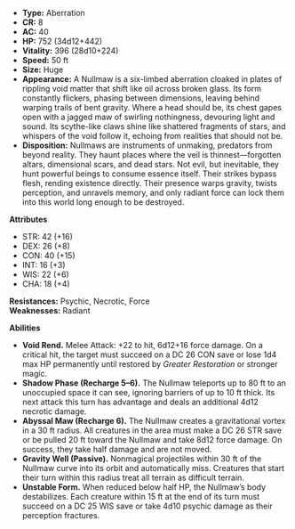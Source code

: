 - **Type:** Aberration
- **CR:** 8
- **AC:** 40
- **HP:** 752 (34d12+442)
- **Vitality:** 396 (28d10+224)
- **Speed:** 50 ft
- **Size:** Huge
- **Appearance:** A Nullmaw is a six-limbed aberration cloaked in plates of rippling void matter that shift like oil across broken glass. Its form constantly flickers, phasing between dimensions, leaving behind warping trails of bent gravity. Where a head should be, its chest gapes open with a jagged maw of swirling nothingness, devouring light and sound. Its scythe-like claws shine like shattered fragments of stars, and whispers of the void follow it, echoing from realities that should not be.
- **Disposition:** Nullmaws are instruments of unmaking, predators from beyond reality. They haunt places where the veil is thinnest—forgotten altars, dimensional scars, and dead stars. Not evil, but inevitable, they hunt powerful beings to consume essence itself. Their strikes bypass flesh, rending existence directly. Their presence warps gravity, twists perception, and unravels memory, and only radiant force can lock them into this world long enough to be destroyed.

**Attributes**
- STR: 42 (+16)
- DEX: 26 (+8)
- CON: 40 (+15)
- INT: 16 (+3)
- WIS: 22 (+6)
- CHA: 18 (+4)

**Resistances:** Psychic, Necrotic, Force  
**Weaknesses:** Radiant

**Abilities**
- **Void Rend.** Melee Attack: +22 to hit, 6d12+16 force damage. On a critical hit, the target must succeed on a DC 26 CON save or lose 1d4 max HP permanently until restored by _Greater Restoration_ or stronger magic.
- **Shadow Phase (Recharge 5–6).** The Nullmaw teleports up to 80 ft to an unoccupied space it can see, ignoring barriers of up to 10 ft thick. Its next attack this turn has advantage and deals an additional 4d12 necrotic damage.
- **Abyssal Maw (Recharge 6).** The Nullmaw creates a gravitational vortex in a 30 ft radius. All creatures in the area must make a DC 26 STR save or be pulled 20 ft toward the Nullmaw and take 8d12 force damage. On success, they take half damage and are not moved.
- **Gravity Well (Passive).** Nonmagical projectiles within 30 ft of the Nullmaw curve into its orbit and automatically miss. Creatures that start their turn within this radius treat all terrain as difficult terrain.
- **Unstable Form.** When reduced below half HP, the Nullmaw’s body destabilizes. Each creature within 15 ft at the end of its turn must succeed on a DC 25 WIS save or take 4d10 psychic damage as their perception fractures.